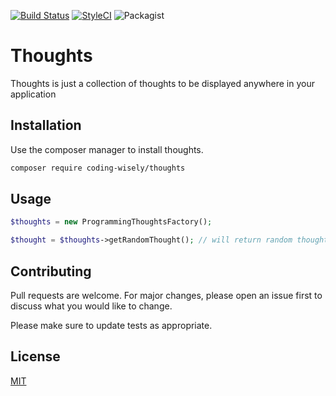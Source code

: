 [![Build Status](https://travis-ci.org/coding-wisely/thoughts.svg?branch=master)](https://travis-ci.org/coding-wisely/thoughts)
[![StyleCI](https://github.styleci.io/repos/226364810/shield?branch=master)](https://github.styleci.io/repos/226364810)
![Packagist](https://img.shields.io/packagist/dm/coding-wisely/thoughts)

# Thoughts

Thoughts is just a collection of thoughts to be displayed anywhere in your application

## Installation

Use the composer manager to install thoughts.

```bash
composer require coding-wisely/thoughts
```

## Usage

```php
$thoughts = new ProgrammingThoughtsFactory();

$thought = $thoughts->getRandomThought(); // will return random thought from collection
```

## Contributing

Pull requests are welcome. For major changes, please open an issue first to discuss what you would like to change.

Please make sure to update tests as appropriate.

## License

[MIT](https://choosealicense.com/licenses/mit/)
